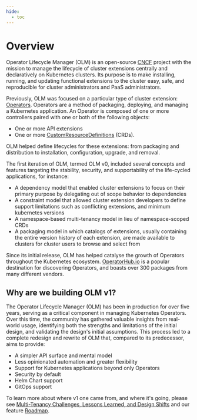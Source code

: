 ```yaml
---
hide:
  - toc
---
```


# Overview

Operator Lifecycle Manager (OLM) is an open-source [CNCF](https://www.cncf.io/) project with the mission to manage the
lifecycle of cluster extensions centrally and declaratively on Kubernetes clusters. Its purpose is to make installing,
running, and updating functional extensions to the cluster easy, safe, and reproducible for cluster administrators and PaaS administrators.

Previously, OLM was focused on a particular type of cluster extension: [Operators](https://operatorhub.io/what-is-an-operator#:~:text=is%20an%20Operator-,What%20is%20an%20Operator%20after%20all%3F,or%20automation%20software%20like%20Ansible.).
Operators are a method of packaging, deploying, and managing a Kubernetes application. An Operator is composed of one or more controllers paired with one or both of the following objects:

* One or more API extensions
* One or more [CustomResourceDefinitions](https://kubernetes.io/docs/concepts/extend-kubernetes/api-extension/custom-resources/) (CRDs).

OLM helped define lifecycles for these extensions: from packaging and distribution to installation, configuration, upgrade, and removal.

The first iteration of OLM, termed OLM v0, included several concepts and features targeting the stability, security, and supportability of the life-cycled applications, for instance:

* A dependency model that enabled cluster extensions to focus on their primary purpose by delegating out of scope behavior to dependencies
* A constraint model that allowed cluster extension developers to define support limitations such as conflicting extensions, and minimum kubernetes versions
* A namespace-based multi-tenancy model in lieu of namespace-scoped CRDs
* A packaging model in which catalogs of extensions, usually containing the entire version history of each extension, are made available to clusters for cluster users to browse and select from

Since its initial release, OLM has helped catalyse the growth of Operators throughout the Kubernetes ecosystem. [OperatorHub.io](https://operatorhub.io/)
is a popular destination for discovering Operators, and boasts over 300 packages from many different vendors.

## Why are we building OLM v1?

The Operator Lifecycle Manager (OLM) has been in production for over five years, serving as a critical component in managing Kubernetes Operators.
Over this time, the community has gathered valuable insights from real-world usage, identifying both the strengths and limitations of the initial design,
and validating the design's initial assumptions. This process led to a complete redesign and rewrite of OLM that, compared to its predecessor, aims to
provide:

* A simpler API surface and mental model
* Less opinionated automation and greater flexibility
* Support for Kubernetes applications beyond only Operators
* Security by default
* Helm Chart support
* GitOps support

To learn more about where v1 one came from, and where it's going, please see [Multi-Tenancy Challenges, Lessons Learned, and Design Shifts](project/olmv1_design_decisions.md)
and our feature [Roadmap](project/olmv1_roadmap.md).
